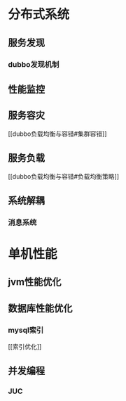# 分布式系统


## 服务发现


### dubbo发现机制


## 性能监控


## 服务容灾
[[dubbo负载均衡与容错#集群容错]]


## 服务负载
[[dubbo负载均衡与容错#负载均衡策略]]

## 系统解耦

### 消息系统


# 单机性能

## jvm性能优化


## 数据库性能优化

### mysql索引
[[索引优化]]

## 并发编程

### JUC


